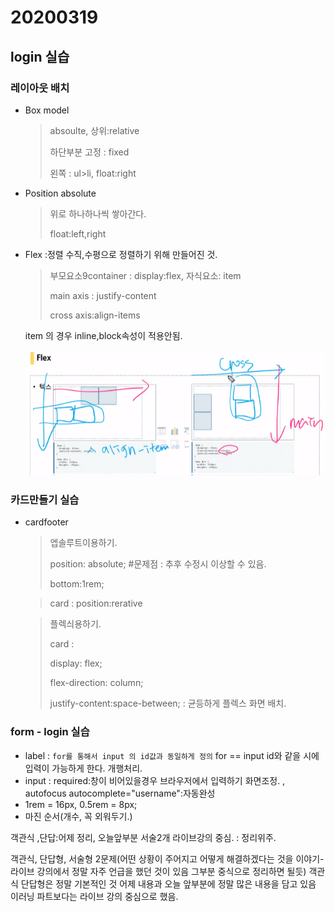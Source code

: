 # 20200319

## login 실습

### 레이아웃 배치

- Box model

  > absoulte, 상위:relative
  >
  > 하단부분 고정 :  fixed
  >
  > 왼쪽 : ul>li, float:right

- Position absolute

  > 위로 하나하나씩 쌓아간다.
  >
  > float:left,right

- Flex :정렬 수직,수평으로 정렬하기 위해 만들어진 것.

  > 부모요소9container : display:flex, 자식요소: item
  >
  > main axis : justify-content
  >
  > cross axis:align-items

  item 의 경우 inline,block속성이 적용안됨.  

  ![image-20200319112133151](assets/image-20200319112133151.png)

  

### 카드만들기 실습

- cardfooter 

  > 엡솔루트이용하기.
  >
  > position: absolute;  #문제점 : 추후 수정시 이상할 수 있음.
  >
  > bottom:1rem;

  >  card : position:rerative

  > 플렉싀용하기.
  >
  > card : 
  >
  > display: flex;
  >
  > flex-direction: column;
  >
  > justify-content:space-between; : 균등하게  플렉스 화면 배치.

### form - login 실습

- label : `for를 통해서 input 의 id값과 동일하게 정의` for == input id와 같을 시에 입력이 가능하게 한다. 개행처리.
- input : required:창이 비어있을경우 브라우저에서 입력하기 화면조정. , autofocus autocomplete="username":자동완성
- 1rem = 16px, 0.5rem = 8px;
- 마진 순서(개수, 꼭 외워두기.)

객관식 ,단답:어제 정리, 오늘앞부분 서술2개 라이브강의 중심. : 정리위주.

객관식, 단답형, 서술형 2문제(어떤 상황이 주어지고 어떻게 해결하겠다는 것을 이야기-라이브 강의에서 정말 자주 언급을 했던 것이 있음 그부분 중식으로 정리하면 될듯) 객관식 단답형은 정말 기본적인 것 어제 내용과 오늘 앞부분에 정말 많은 내용을 담고 있음 이러닝 파트보다는 라이브 강의 중심으로 했음.